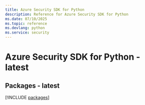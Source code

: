 ```yaml
---
title: Azure Security SDK for Python
description: Reference for Azure Security SDK for Python
ms.date: 07/10/2025
ms.topic: reference
ms.devlang: python
ms.service: security
---
```

# Azure Security SDK for Python - latest
## Packages - latest
[!INCLUDE [packages](security-index.md)]